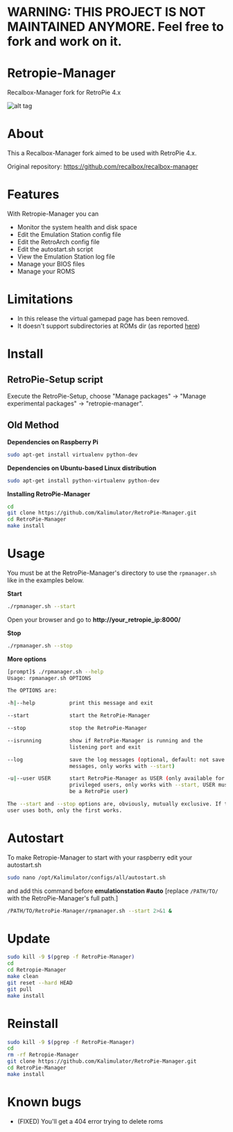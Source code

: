 # WARNING: THIS PROJECT IS NOT MAINTAINED ANYMORE. Feel free to fork and work on it.

# Retropie-Manager
Recalbox-Manager fork for RetroPie 4.x

![alt tag](https://github.com/Kalimulator/RetroPie-Manager/blob/retropie/screenshot.png)

# About

This a Recalbox-Manager fork aimed to be used with RetroPie 4.x.

Original repository: https://github.com/recalbox/recalbox-manager

# Features
With Retropie-Manager you can
- Monitor the system health and disk space
- Edit the Emulation Station config file
- Edit the RetroArch config file
- Edit the autostart.sh script
- View the Emulation Station log file
- Manage your BIOS files
- Manage your ROMS

# Limitations

- In this release the virtual gamepad page has been removed.
- It doesn't support subdirectories at ROMs dir (as reported [here](https://github.com/Kalimulator/RetroPie-Manager/issues/5))


# Install

## RetroPie-Setup script

Execute the RetroPie-Setup, choose "Manage packages" -> "Manage experimental packages" -> "retropie-manager".

## Old Method

**Dependencies on Raspberry Pi**

```sh
sudo apt-get install virtualenv python-dev
```

**Dependencies on Ubuntu-based Linux distribution**

```sh
sudo apt-get install python-virtualenv python-dev
```

**Installing RetroPie-Manager**
```sh
cd
git clone https://github.com/Kalimulator/RetroPie-Manager.git
cd RetroPie-Manager
make install
```

# Usage

You must be at the RetroPie-Manager's directory to use the `rpmanager.sh` like in the examples below.

**Start**
```sh
./rpmanager.sh --start
```
Open your browser and go to **http://your_retropie_ip:8000/**

**Stop**
```sh
./rpmanager.sh --stop
```

**More options**
```sh
[prompt]$ ./rpmanager.sh --help
Usage: rpmanager.sh OPTIONS

The OPTIONS are:

-h|--help           print this message and exit

--start             start the RetroPie-Manager

--stop              stop the RetroPie-Manager

--isrunning         show if RetroPie-Manager is running and the
                    listening port and exit

--log               save the log messages (optional, default: not save log
                    messages, only works with --start)

-u|--user USER      start RetroPie-Manager as USER (only available for
                    privileged users, only works with --start, USER must 
                    be a RetroPie user)

The --start and --stop options are, obviously, mutually exclusive. If the
user uses both, only the first works.

```


# Autostart
To make Retropie-Manager to start with your raspberry edit your autostart.sh

```sh
sudo nano /opt/Kalimulator/configs/all/autostart.sh
```
and add this command before **emulationstation #auto** [replace `/PATH/TO/` with the RetroPie-Manager's full path.]

```sh
/PATH/TO/RetroPie-Manager/rpmanager.sh --start 2>&1 &
```

# Update
```sh
sudo kill -9 $(pgrep -f RetroPie-Manager)
cd 
cd Retropie-Manager
make clean
git reset --hard HEAD
git pull
make install
```

# Reinstall
```sh
sudo kill -9 $(pgrep -f RetroPie-Manager)
cd 
rm -rf Retropie-Manager
git clone https://github.com/Kalimulator/RetroPie-Manager.git
cd RetroPie-Manager
make install
```

# Known bugs

- (FIXED) You'll get a 404 error trying to delete roms
